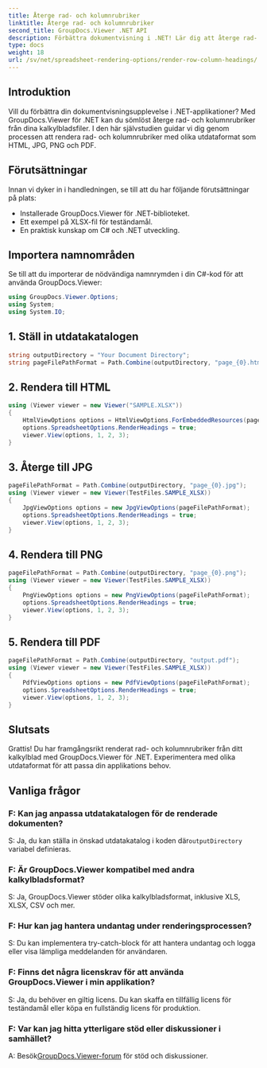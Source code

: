 ```yaml
---
title: Återge rad- och kolumnrubriker
linktitle: Återge rad- och kolumnrubriker
second_title: GroupDocs.Viewer .NET API
description: Förbättra dokumentvisning i .NET! Lär dig att återge rad- och kolumnrubriker med GroupDocs.Viewer för .NET. Utforska HTML-, JPG-, PNG- och PDF-utdata.
type: docs
weight: 18
url: /sv/net/spreadsheet-rendering-options/render-row-column-headings/
---
```

## Introduktion
Vill du förbättra din dokumentvisningsupplevelse i .NET-applikationer? Med GroupDocs.Viewer för .NET kan du sömlöst återge rad- och kolumnrubriker från dina kalkylbladsfiler. I den här självstudien guidar vi dig genom processen att rendera rad- och kolumnrubriker med olika utdataformat som HTML, JPG, PNG och PDF.
## Förutsättningar
Innan vi dyker in i handledningen, se till att du har följande förutsättningar på plats:
- Installerade GroupDocs.Viewer för .NET-biblioteket.
- Ett exempel på XLSX-fil för teständamål.
- En praktisk kunskap om C# och .NET utveckling.
## Importera namnområden
Se till att du importerar de nödvändiga namnrymden i din C#-kod för att använda GroupDocs.Viewer:
```csharp
using GroupDocs.Viewer.Options;
using System;
using System.IO;
```
## 1. Ställ in utdatakatalogen
```csharp
string outputDirectory = "Your Document Directory";
string pageFilePathFormat = Path.Combine(outputDirectory, "page_{0}.html");
```
## 2. Rendera till HTML
```csharp
using (Viewer viewer = new Viewer("SAMPLE.XLSX"))
{
    HtmlViewOptions options = HtmlViewOptions.ForEmbeddedResources(pageFilePathFormat);
    options.SpreadsheetOptions.RenderHeadings = true;
    viewer.View(options, 1, 2, 3);
}
```
## 3. Återge till JPG
```csharp
pageFilePathFormat = Path.Combine(outputDirectory, "page_{0}.jpg");
using (Viewer viewer = new Viewer(TestFiles.SAMPLE_XLSX))
{
    JpgViewOptions options = new JpgViewOptions(pageFilePathFormat);
    options.SpreadsheetOptions.RenderHeadings = true;
    viewer.View(options, 1, 2, 3);
}
```
## 4. Rendera till PNG
```csharp
pageFilePathFormat = Path.Combine(outputDirectory, "page_{0}.png");
using (Viewer viewer = new Viewer(TestFiles.SAMPLE_XLSX))
{
    PngViewOptions options = new PngViewOptions(pageFilePathFormat);
    options.SpreadsheetOptions.RenderHeadings = true;
    viewer.View(options, 1, 2, 3);
}
```
## 5. Rendera till PDF
```csharp
pageFilePathFormat = Path.Combine(outputDirectory, "output.pdf");
using (Viewer viewer = new Viewer(TestFiles.SAMPLE_XLSX))
{
    PdfViewOptions options = new PdfViewOptions(pageFilePathFormat);
    options.SpreadsheetOptions.RenderHeadings = true;
    viewer.View(options, 1, 2, 3);
}
```
## Slutsats
Grattis! Du har framgångsrikt renderat rad- och kolumnrubriker från ditt kalkylblad med GroupDocs.Viewer för .NET. Experimentera med olika utdataformat för att passa din applikations behov.
## Vanliga frågor
### F: Kan jag anpassa utdatakatalogen för de renderade dokumenten?
 S: Ja, du kan ställa in önskad utdatakatalog i koden där`outputDirectory` variabel definieras.
### F: Är GroupDocs.Viewer kompatibel med andra kalkylbladsformat?
S: Ja, GroupDocs.Viewer stöder olika kalkylbladsformat, inklusive XLS, XLSX, CSV och mer.
### F: Hur kan jag hantera undantag under renderingsprocessen?
S: Du kan implementera try-catch-block för att hantera undantag och logga eller visa lämpliga meddelanden för användaren.
### F: Finns det några licenskrav för att använda GroupDocs.Viewer i min applikation?
S: Ja, du behöver en giltig licens. Du kan skaffa en tillfällig licens för teständamål eller köpa en fullständig licens för produktion.
### F: Var kan jag hitta ytterligare stöd eller diskussioner i samhället?
 A: Besök[GroupDocs.Viewer-forum](https://forum.groupdocs.com/c/viewer/9) för stöd och diskussioner.